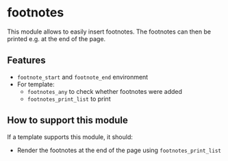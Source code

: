 # footnotes

This module allows to easily insert footnotes. The footnotes can then be printed e.g. at the end of the page.


## Features
- `footnote_start` and `footnote_end` environment
- For template:
    - `footnotes_any` to check whether footnotes were added
    - `footnotes_print_list` to print


## How to support this module
If a template supports this module, it should:
- Render the footnotes at the end of the page using `footnotes_print_list`